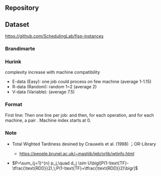 ## Repository 


## Dataset
https://github.com/SchedulingLab/fjsp-instances


### Brandimarte


### Hurink 
complexity increase with machine compatibility
- E-data (Easy): one job could process on few machine (average 1-1.15)
- R-data (Random): random 1~2 (average 2)
- V-data (Variable): (average 7.5)


### Format
First line: <number of jobs> <number of machines>
Then one line per job: <number of operations> and then, for each operation, <number of machines for this operation> and for each machine, a pair <machine> <processing time>.
Machine index starts at 0.

### Note
- Total Wighted Tardiness desined by Crauwels et al. (1998) ；OR-Library
    - https://people.brunel.ac.uk/~mastjjb/jeb/orlib/wtinfo.html

- $P=\sum_{j=1}^{n} p_j,\quad 
d_j \sim U\bigl[P(1-\text{TF}-\tfrac{\text{RDD}}2),\;P(1-\text{TF}+\tfrac{\text{RDD}}2)\bigr]$
